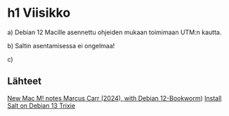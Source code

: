 # h1 Viisikko

a) Debian 12 Macille asennettu ohjeiden mukaan toimimaan UTM:n kautta.

b) Saltin asentamisessa ei ongelmaa! 

c) 

## Lähteet
[New Mac M! notes Marcus Carr (2024), with Debian 12-Bookworm](https://github.com/MarcCarr/InfoSecMC/blob/main/H2_Kill_Chain.md#a-bookworm))
[Install Salt on Debian 13 Trixie](https://terokarvinen.com/install-salt-on-debian-13-trixie/)
